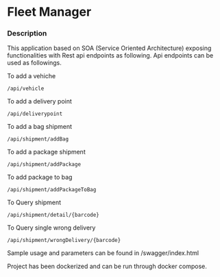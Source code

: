 <h1 align="left"> Fleet Manager </h1>

### Description

This application based on SOA (Service Oriented Architecture) exposing functionalities with Rest api endpoints as following.
Api endpoints can be used as followings.

To add a vehiche
~~~~
/api/vehicle
~~~~

To add a delivery point
~~~~
/api/deliverypoint
~~~~

To add a bag shipment
~~~~
/api/shipment/addBag
~~~~

To add a package shipment
~~~~
/api/shipment/addPackage
~~~~

To add package to bag
~~~~
/api/shipment/addPackageToBag
~~~~

To Query shipment
~~~~
/api/shipment/detail/{barcode}
~~~~

To Query single wrong delivery
~~~~
/api/shipment/wrongDelivery/{barcode}
~~~~

Sample usage and parameters can be found in /swagger/index.html

Project has been dockerized and can be run through docker compose.
